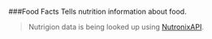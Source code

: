 ###Food Facts
Tells nutrition information about food.

>Nutrigion data is being looked up using [NutronixAPI](https://www.nutritionix.com/business/api).
